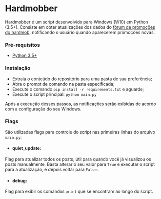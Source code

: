 # Hardmobber
Hardmobber é um script desenvolvido para Windows (W10) em Python (3.5+).
Consiste em obter atualizações dos dados do [fórum de promoções do hardmob](https://www.hardmob.com.br/forums/407-Promocoes), notificando o usuário quando aparecerem promoções novas.

### Pré-requisitos
- [Python 3.5+](https://www.python.org/downloads/)

### Instalação
- Extraia o conteúdo do repositório para uma pasta de sua preferência;
- Abra o prompt de comando na pasta especificada;
- Execute o comando ```pip install -r requirements.txt``` e aguarde;
- Execute o script principal: ```python main.py```

Após a execução desses passos, as notificações serão exibidas de acordo com a configuração do seu Windows.

### Flags
São utilizadas flags para controle do script nas primeiras linhas do arquivo `main.py`:

- #### quiet_update: 
Flag para atualizar todos os posts, útil para quando você já visualizou os posts manualmente. Basta alterar o seu valor para `True` e executar o script para a atualização, e depois voltar para `False`.

- #### debug: 
Flag para exibir os comandos `print` que se encontram ao longo do script.